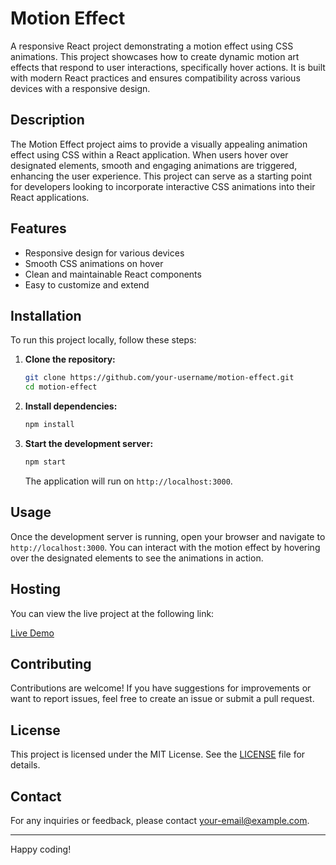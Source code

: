 # Motion Effect

A responsive React project demonstrating a motion effect using CSS animations. This project showcases how to create dynamic motion art effects that respond to user interactions, specifically hover actions. It is built with modern React practices and ensures compatibility across various devices with a responsive design.

## Description

The Motion Effect project aims to provide a visually appealing animation effect using CSS within a React application. When users hover over designated elements, smooth and engaging animations are triggered, enhancing the user experience. This project can serve as a starting point for developers looking to incorporate interactive CSS animations into their React applications.

## Features

- Responsive design for various devices
- Smooth CSS animations on hover
- Clean and maintainable React components
- Easy to customize and extend

## Installation

To run this project locally, follow these steps:

1. **Clone the repository:**

    ```bash
    git clone https://github.com/your-username/motion-effect.git
    cd motion-effect
    ```

2. **Install dependencies:**

    ```bash
    npm install
    ```

3. **Start the development server:**

    ```bash
    npm start
    ```

    The application will run on `http://localhost:3000`.

## Usage

Once the development server is running, open your browser and navigate to `http://localhost:3000`. You can interact with the motion effect by hovering over the designated elements to see the animations in action.

## Hosting

You can view the live project at the following link:

[Live Demo](https://your-hosting-link.com)

## Contributing

Contributions are welcome! If you have suggestions for improvements or want to report issues, feel free to create an issue or submit a pull request.

## License

This project is licensed under the MIT License. See the [LICENSE](LICENSE) file for details.

## Contact

For any inquiries or feedback, please contact [your-email@example.com](mailto:your-email@example.com).

---

Happy coding!
